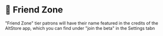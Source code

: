 # 🧸 Friend Zone

"Friend Zone" tier patrons will have their name featured in the credits of the AltStore app, which you can find under "join the beta" in the Settings tabn
